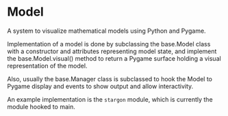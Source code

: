 # Model

A system to visualize mathematical models using Python and Pygame.

Implementation of a model is done by subclassing the base.Model class with a constructor and attributes representing model state, and implement the base.Model.visual() method to return a Pygame surface holding a visual representation of the model.

Also, usually the base.Manager class is subclassed to hook the Model to Pygame display and events to show output and allow interactivity.

An example implementation is the ```stargon``` module, which is currently the module hooked to main.
